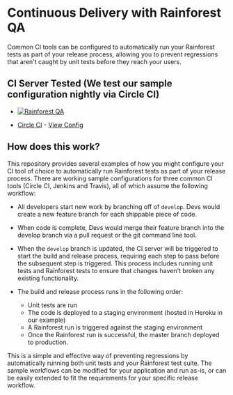 # Continuous Delivery with Rainforest QA

Common CI tools can be configured to automatically run your Rainforest tests as part of your release process, allowing you to prevent regressions that aren't caught by unit tests before they reach your users.

## CI Server Tested (We test our sample configuration nightly via Circle CI)
- [![Rainforest QA](https://circleci.com/gh/rainforestapp/ci-sample.svg?style=shield)](https://circleci.com/gh/rainforestapp/workflows/ci-sample)

- [Circle CI](https://circleci.com/) - [View Config](https://github.com/rainforestapp/ci-sample/blob/master/.circleci/config.yml)

## How does this work?

This repository provides several examples of how you might configure your CI tool of choice to automatically run Rainforest tests as part of your release process.
There are working sample configurations for three common CI tools (Circle CI, Jenkins and Travis), all of which assume the following workflow: 

- All developers start new work by branching off of `develop`. Devs would create a new feature branch for each shippable piece of code.

- When code is complete, Devs would merge their feature branch into the develop branch via a pull request or the git command line tool.

- When the `develop` branch is updated, the CI server will be triggered to start the build and release process, requiring each step to pass before the subsequent step is triggered. This process includes running unit tests and Rainforest tests to ensure that changes haven't broken any existing functionality. 

- The build and release process runs in the following order:
  - Unit tests are run
  - The code is deployed to a staging environment (hosted in Heroku in our example)
  - A Rainforest run is triggered against the staging environment
  - Once the Rainforest run is successful, the master branch deployed to production.

This is a simple and effective way of preventing regressions by automatically running both unit tests and your Rainforest test suite. The sample workflows can be modified for your application and run as-is, or can be easily extended to fit the requirements for your specific release workflow.
